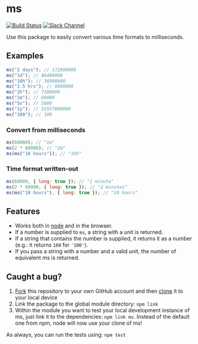# ms

[![Build Status](https://travis-ci.org/zeit/ms.svg?branch=master)](https://travis-ci.org/zeit/ms)
[![Slack Channel](http://zeit-slackin.now.sh/badge.svg)](https://zeit.chat/)

Use this package to easily convert various time formats to milliseconds.

## Examples

```js
ms("2 days"); // 172800000
ms("1d"); // 86400000
ms("10h"); // 36000000
ms("2.5 hrs"); // 9000000
ms("2h"); // 7200000
ms("1m"); // 60000
ms("5s"); // 5000
ms("1y"); // 31557600000
ms("100"); // 100
```

### Convert from milliseconds

```js
ms(60000); // "1m"
ms(2 * 60000); // "2m"
ms(ms("10 hours")); // "10h"
```

### Time format written-out

```js
ms(60000, { long: true }); // "1 minute"
ms(2 * 60000, { long: true }); // "2 minutes"
ms(ms("10 hours"), { long: true }); // "10 hours"
```

## Features

* Works both in [node](https://nodejs.org) and in the browser.
* If a number is supplied to `ms`, a string with a unit is returned.
* If a string that contains the number is supplied, it returns it as a number (e.g.: it returns `100` for `'100'`).
* If you pass a string with a number and a valid unit, the number of equivalent ms is returned.

## Caught a bug?

1.  [Fork](https://help.github.com/articles/fork-a-repo/) this repository to your own GitHub account and then [clone](https://help.github.com/articles/cloning-a-repository/) it to your local device
2.  Link the package to the global module directory: `npm link`
3.  Within the module you want to test your local development instance of ms, just link it to the dependencies: `npm link ms`. Instead of the default one from npm, node will now use your clone of ms!

As always, you can run the tests using: `npm test`
